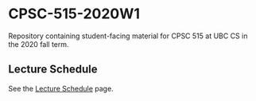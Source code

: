 # CPSC-515-2020W1

Repository containing student-facing material for CPSC 515 at UBC CS in the 2020 fall term.

## Lecture Schedule

See the [Lecture Schedule](Lecture-Schedule/lecture-schedule.md) page.
